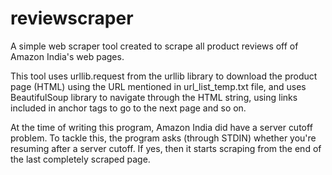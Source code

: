 # reviewscraper
A simple web scraper tool created to scrape all product reviews off of Amazon India's web pages.

This tool uses urllib.request from the urllib library to download the product page (HTML) using the URL mentioned in url_list_temp.txt file, and uses BeautifulSoup library to navigate through the HTML string, using links included in anchor tags to go to the next page and so on.

At the time of writing this program, Amazon India did have a server cutoff problem. To tackle this, the program asks (through STDIN) whether you're resuming after a server cutoff. If yes, then it starts scraping from the end of the last completely scraped page.
